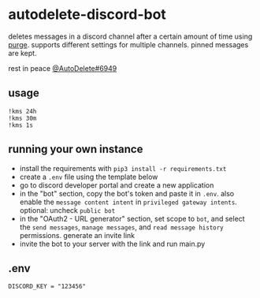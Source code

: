 # autodelete-discord-bot

deletes messages in a discord channel after a certain amount of time using [purge](https://discordpy.readthedocs.io/en/stable/api.html?highlight=purge#discord.TextChannel.purge). supports different settings for multiple channels. pinned messages are kept.<br>

rest in peace [@AutoDelete#6949](https://github.com/riking/AutoDelete)

## usage
`!kms 24h`<br>
`!kms 30m`<br>
`!kms 1s`<br>

## running your own instance
- install the requirements with `pip3 install -r requirements.txt`
- create a `.env` file using the template below
- go to discord developer portal and create a new application 
- in the "bot" section, copy the bot's token and paste it in `.env`. also enable the `message content intent` in `privileged gateway intents`. optional: uncheck `public bot`
- in the "OAuth2 - URL generator" section, set scope to `bot`, and select the `send messages`, `manage messages`, and `read message history` permissions. generate an invite link 
- invite the bot to your server with the link and run main.py

## .env
```
DISCORD_KEY = "123456"
```
